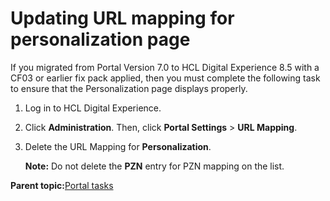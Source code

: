 # Updating URL mapping for personalization page

If you migrated from Portal Version 7.0 to HCL Digital Experience 8.5 with a CF03 or earlier fix pack applied, then you must complete the following task to ensure that the Personalization page displays properly.

1.  Log in to HCL Digital Experience.

2.  Click **Administration**. Then, click **Portal Settings** \> **URL Mapping**.

3.  Delete the URL Mapping for **Personalization**.

    **Note:** Do not delete the **PZN** entry for PZN mapping on the list.


**Parent topic:**[Portal tasks](../migrate/mig_post_portaltasks.md)

